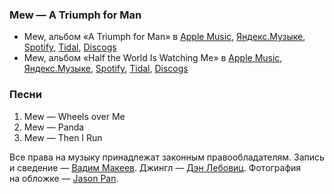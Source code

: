 ### Mew — A Triumph for Man

- Mew, альбом «A Triumph for Man» в
	[Apple Music](https://music.apple.com/album/1517893794),
	[Яндекс.Музыке](https://music.yandex.ru/album/11039529),
	[Spotify](https://open.spotify.com/album/2IUDqEOG2pgxr5hA2zYMTt),
	[Tidal](https://tidal.com/browse/album/18390678),
	[Discogs](https://www.discogs.com/master/191683)
- Mew, альбом «Half the World Is Watching Me» в
	[Apple Music](https://music.apple.com/album/1517906521),
	[Яндекс.Музыке](https://music.yandex.ru/album/11040344),
	[Spotify](https://open.spotify.com/album/6BVm0D0FzC8OWQVdDNuEsT),
	[Tidal](https://tidal.com/browse/artist/2139),
	[Discogs](https://www.discogs.com/master/214720)

### Песни

1. Mew — Wheels over Me
2. Mew — Panda
3. Mew — Then I Run

Все права на музыку принадлежат законным правообладателям.
Запись и сведение — [Вадим Макеев](https://pepelsbey.dev/).
Джингл — [Дэн Лебовиц](https://www.youtube.com/channel/UC38A5qHrlc_Zgua7vL4b96w).
Фотография на обложке — [Jason Pan](https://unsplash.com/photos/G5ha9sdk6NQ).
